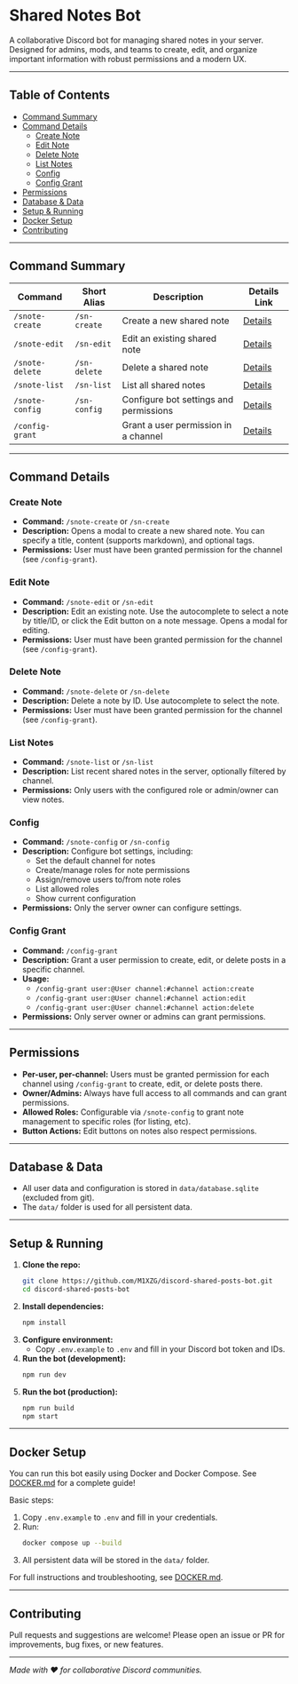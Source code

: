 # Shared Notes Bot

A collaborative Discord bot for managing shared notes in your server. Designed for admins, mods, and teams to create, edit, and organize important information with robust permissions and a modern UX.

---


## Table of Contents
- [Command Summary](#command-summary)
- [Command Details](#command-details)
   - [Create Note](#create-note)
   - [Edit Note](#edit-note)
   - [Delete Note](#delete-note)
   - [List Notes](#list-notes)
   - [Config](#config)
   - [Config Grant](#config-grant)
- [Permissions](#permissions)
- [Database & Data](#database--data)
- [Setup & Running](#setup--running)
- [Docker Setup](#docker-setup)
- [Contributing](#contributing)

---

## Command Summary

| Command            | Short Alias | Description                                 | Details Link         |
|--------------------|-------------|---------------------------------------------|---------------------|
| `/snote-create`    | `/sn-create`| Create a new shared note                    | [Details](#create-note) |
| `/snote-edit`      | `/sn-edit`  | Edit an existing shared note                | [Details](#edit-note)   |
| `/snote-delete`    | `/sn-delete`| Delete a shared note                        | [Details](#delete-note) |
| `/snote-list`      | `/sn-list`  | List all shared notes                       | [Details](#list-notes)  |
| `/snote-config`    | `/sn-config`| Configure bot settings and permissions      | [Details](#config)      |
| `/config-grant`    |             | Grant a user permission in a channel        | [Details](#config-grant) |

---

## Command Details

### Create Note
- **Command:** `/snote-create` or `/sn-create`
- **Description:** Opens a modal to create a new shared note. You can specify a title, content (supports markdown), and optional tags.
- **Permissions:** User must have been granted permission for the channel (see `/config-grant`).

### Edit Note
- **Command:** `/snote-edit` or `/sn-edit`
- **Description:** Edit an existing note. Use the autocomplete to select a note by title/ID, or click the Edit button on a note message. Opens a modal for editing.
- **Permissions:** User must have been granted permission for the channel (see `/config-grant`).

### Delete Note
- **Command:** `/snote-delete` or `/sn-delete`
- **Description:** Delete a note by ID. Use autocomplete to select the note.
- **Permissions:** User must have been granted permission for the channel (see `/config-grant`).

### List Notes
- **Command:** `/snote-list` or `/sn-list`
- **Description:** List recent shared notes in the server, optionally filtered by channel.
- **Permissions:** Only users with the configured role or admin/owner can view notes.

### Config
- **Command:** `/snote-config` or `/sn-config`
- **Description:** Configure bot settings, including:
  - Set the default channel for notes
  - Create/manage roles for note permissions
  - Assign/remove users to/from note roles
  - List allowed roles
  - Show current configuration
- **Permissions:** Only the server owner can configure settings.

### Config Grant
- **Command:** `/config-grant`
- **Description:** Grant a user permission to create, edit, or delete posts in a specific channel.
- **Usage:**
  - `/config-grant user:@User channel:#channel action:create`
  - `/config-grant user:@User channel:#channel action:edit`
  - `/config-grant user:@User channel:#channel action:delete`
- **Permissions:** Only server owner or admins can grant permissions.

---

## Permissions
- **Per-user, per-channel:** Users must be granted permission for each channel using `/config-grant` to create, edit, or delete posts there.
- **Owner/Admins:** Always have full access to all commands and can grant permissions.
- **Allowed Roles:** Configurable via `/snote-config` to grant note management to specific roles (for listing, etc).
- **Button Actions:** Edit buttons on notes also respect permissions.

---

## Database & Data
- All user data and configuration is stored in `data/database.sqlite` (excluded from git).
- The `data/` folder is used for all persistent data.

---


## Setup & Running
1. **Clone the repo:**
   ```sh
   git clone https://github.com/M1XZG/discord-shared-posts-bot.git
   cd discord-shared-posts-bot
   ```
2. **Install dependencies:**
   ```sh
   npm install
   ```
3. **Configure environment:**
   - Copy `.env.example` to `.env` and fill in your Discord bot token and IDs.
4. **Run the bot (development):**
   ```sh
   npm run dev
   ```
5. **Run the bot (production):**
   ```sh
   npm run build
   npm start
   ```

---

## Docker Setup

You can run this bot easily using Docker and Docker Compose. See [DOCKER.md](./DOCKER.md) for a complete guide!

Basic steps:
1. Copy `.env.example` to `.env` and fill in your credentials.
2. Run:
   ```sh
   docker compose up --build
   ```
3. All persistent data will be stored in the `data/` folder.

For full instructions and troubleshooting, see [DOCKER.md](./DOCKER.md).

---

## Contributing
Pull requests and suggestions are welcome! Please open an issue or PR for improvements, bug fixes, or new features.

---

*Made with ❤️ for collaborative Discord communities.*